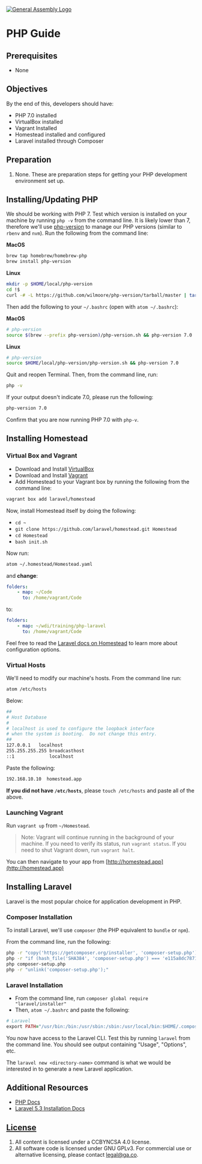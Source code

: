[![General Assembly Logo](https://camo.githubusercontent.com/1a91b05b8f4d44b5bbfb83abac2b0996d8e26c92/687474703a2f2f692e696d6775722e636f6d2f6b6538555354712e706e67)](https://generalassemb.ly/education/web-development-immersive)

# PHP Guide

## Prerequisites

-   None

## Objectives

By the end of this, developers should have:

-  PHP 7.0 installed
-  VirtualBox installed
-  Vagrant Installed
-  Homestead installed and configured
-  Laravel installed through Composer

## Preparation

1.  None. These are preparation steps for getting your PHP development
 environment set up.

## Installing/Updating PHP

We should be working with PHP 7. Test which version is installed on your
machine by running `php -v` from the command line. It is likely lower than 7,
therefore we'll use [php-version](https://github.com/wilmoore/php-version) to
manage our PHP versions (similar to `rbenv` and `nvm`). Run the following from
the command line:

**MacOS**

```bash
brew tap homebrew/homebrew-php
brew install php-version
```

**Linux**

```bash
mkdir -p $HOME/local/php-version
cd !$
curl -# -L https://github.com/wilmoore/php-version/tarball/master | tar -xz --strip 1
```

Then add the following to your `~/.bashrc` (open with `atom ~/.bashrc`):

**MacOS**

```bash
# php-version
source $(brew --prefix php-version)/php-version.sh && php-version 7.0
```

**Linux**

```bash
# php-version
source $HOME/local/php-version/php-version.sh && php-version 7.0
```

Quit and reopen Terminal. Then, from the command line, run:

```bash
php -v
```

If your output doesn't indicate 7.0, please run the following:

```bash
php-version 7.0
```

Confirm that you are now running PHP 7.0 with `php-v`.

## Installing Homestead

### Virtual Box and Vagrant

-  Download and Install [VirtualBox](https://www.virtualbox.org/wiki/Downloads)
-  Download and Install [Vagrant](https://www.vagrantup.com/downloads.html)
-  Add Homestead to your Vagrant box by running the following from the command
 line:

```bash
vagrant box add laravel/homestead
```

Now, install Homestead itself by doing the following:

-  `cd ~`
-  `git clone https://github.com/laravel/homestead.git Homestead`
-  `cd Homestead`
-  `bash init.sh`

Now run:

```bash
atom ~/.homestead/Homestead.yaml
```

and **change**:

```yaml
folders:
    - map: ~/Code
      to: /home/vagrant/Code
```

to:

```yaml
folders:
    - map: ~/wdi/training/php-laravel
      to: /home/vagrant/Code
```

Feel free to read the [Laravel docs on Homestead](https://laravel.com/docs/5.3/homestead)
to learn more about configuration options.

### Virtual Hosts

We'll need to modify our machine's hosts. From the command line run:

```bash
atom /etc/hosts
```

Below:

```sh
##
# Host Database
#
# localhost is used to configure the loopback interface
# when the system is booting.  Do not change this entry.
##
127.0.0.1	localhost
255.255.255.255	broadcasthost
::1             localhost
```

Paste the following:

```bash
192.168.10.10  homestead.app
```

**If you did not have `/etc/hosts`**, please `touch /etc/hosts` and paste all of the above.

### Launching Vagrant

Run `vagrant up` from `~/Homestead`.

> Note: Vagrant will continue running in the background of your machine. If you
> need to verify its status, run `vagrant status`. If you need to shut Vagrant
> down, run `vagrant halt`.

You can then navigate to your app from [http://homestead.app](http://homestead.app)

## Installing Laravel

Laravel is the most popular choice for application development in PHP.

### Composer Installation

To install Laravel, we'll use `composer` (the PHP equivalent to `bundle` or `npm`).

From the command line, run the following:

```bash
php -r "copy('https://getcomposer.org/installer', 'composer-setup.php');"
php -r "if (hash_file('SHA384', 'composer-setup.php') === 'e115a8dc7871f15d853148a7fbac7da27d6c0030b848d9b3dc09e2a0388afed865e6a3d6b3c0fad45c48e2b5fc1196ae') { echo 'Installer verified'; } else { echo 'Installer corrupt'; unlink('composer-setup.php'); } echo PHP_EOL;"
php composer-setup.php
php -r "unlink('composer-setup.php');"
```

### Laravel Installation

-  From the command line, run `composer global require "laravel/installer"`
-  Then, `atom ~/.bashrc` and paste the following:

```ruby
# Laravel
export PATH="/usr/bin:/bin:/usr/sbin:/sbin:/usr/local/bin:$HOME/.composer/vendor/bin/"
```

You now have access to the Laravel CLI. Test this by running `laravel` from the
command line. You should see output containing "Usage", "Options", etc.

The `laravel new <directory-name>` command is what we would be interested in to
generate a new Laravel application.

## Additional Resources

- [PHP Docs](http://php.net/manual/en/)
- [Laravel 5.3 Installation Docs](https://laravel.com/docs/5.3#installing-laravel)

## [License](LICENSE)

1.  All content is licensed under a CC­BY­NC­SA 4.0 license.
1.  All software code is licensed under GNU GPLv3. For commercial use or
    alternative licensing, please contact legal@ga.co.
